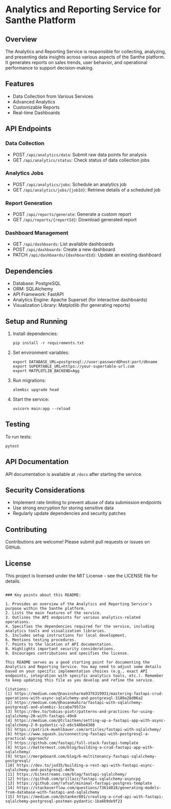 # Analytics and Reporting Service for Santhe Platform

## Overview

The Analytics and Reporting Service is responsible for collecting, analyzing, and presenting data insights across various aspects of the Santhe platform. It generates reports on sales trends, user behavior, and operational performance to support decision-making.

## Features

- Data Collection from Various Services
- Advanced Analytics
- Customizable Reports
- Real-time Dashboards

## API Endpoints

### Data Collection

- POST `/api/analytics/data`: Submit raw data points for analysis
- GET `/api/analytics/status`: Check status of data collection jobs

### Analytics Jobs

- POST `/api/analytics/jobs`: Schedule an analytics job
- GET `/api/analytics/jobs/{jobId}`: Retrieve details of a scheduled job

### Report Generation

- POST `/api/reports/generate`: Generate a custom report
- GET `/api/reports/{reportId}`: Download generated report

### Dashboard Management

- GET `/api/dashboards`: List available dashboards
- POST `/api/dashboards`: Create a new dashboard
- PATCH `/api/dashboards/{dashboardId}`: Update an existing dashboard

## Dependencies

- Database: PostgreSQL
- ORM: SQLAlchemy
- API Framework: FastAPI
- Analytics Engine: Apache Superset (for interactive dashboards)
- Visualization Library: Matplotlib (for generating reports)

## Setup and Running

1. Install dependencies:
   ```
   pip install -r requirements.txt
   ```

2. Set environment variables:
   ```
   export DATABASE_URL=postgresql://user:password@host:port/dbname
   export SUPERTABLE_URL=https://your-supertable-url.com
   export MATPLOTLIB_BACKEND=Agg
   ```

3. Run migrations:
   ```
   alembic upgrade head
   ```

4. Start the service:
   ```
   uvicorn main:app --reload
   ```

## Testing

To run tests:
```
pytest
```

## API Documentation

API documentation is available at `/docs` after starting the service.

## Security Considerations

- Implement rate limiting to prevent abuse of data submission endpoints
- Use strong encryption for storing sensitive data
- Regularly update dependencies and security patches

## Contributing

Contributions are welcome! Please submit pull requests or issues on GitHub.

## License

This project is licensed under the MIT License - see the LICENSE file for details.
```

### Key points about this README:

1. Provides an overview of the Analytics and Reporting Service's purpose within the Santhe platform.
2. Lists the main features of the service.
3. Outlines the API endpoints for various analytics-related operations.
4. Specifies the dependencies required for the service, including analytics tools and visualization libraries.
5. Includes setup instructions for local development.
6. Mentions testing procedures.
7. Points to the location of API documentation.
8. Highlights important security considerations.
9. Encourages contributions and specifies the license.

This README serves as a good starting point for documenting the Analytics and Reporting Service. You may need to adjust some details based on your specific implementation choices (e.g., exact API endpoints, integration with specific analytics tools, etc.). Remember to keep updating this file as you develop and refine the service.

Citations:
[1] https://medium.com/@navinsharma9376319931/mastering-fastapi-crud-operations-with-async-sqlalchemy-and-postgresql-3189a28d06a2
[2] https://medium.com/@hasanmahira/fastapi-with-sqlalchemy-postgresql-and-alembic-1ccaba79572e
[3] https://dev.to/tobias-piotr/patterns-and-practices-for-using-sqlalchemy-20-with-fastapi-49n8
[4] https://medium.com/@tclaitken/setting-up-a-fastapi-app-with-async-sqlalchemy-2-0-pydantic-v2-e6c540be4308
[5] https://patrick-muehlbauer.com/articles/fastapi-with-sqlalchemy/
[6] https://www.squash.io/connecting-fastapi-with-postgresql-a-practical-approach/
[7] https://github.com/fastapi/full-stack-fastapi-template
[8] https://mattermost.com/blog/building-a-crud-fastapi-app-with-sqlalchemy/
[9] https://mergeboard.com/blog/6-multitenancy-fastapi-sqlalchemy-postgresql/
[10] https://dev.to/jod35/building-a-rest-api-with-fastapi-async-sqlalchemy-and-postgresql-4m7m
[11] https://bitestreams.com/blog/fastapi-sqlalchemy/
[12] https://github.com/grillazz/fastapi-sqlalchemy-asyncpg
[13] https://github.com/rafsaf/minimal-fastapi-postgres-template
[14] https://stackoverflow.com/questions/73614818/generating-models-from-database-with-fastapi-and-sqlalchemy
[15] https://medium.com/@stanker801/creating-a-crud-api-with-fastapi-sqlalchemy-postgresql-postman-pydantic-1ba6b9de9f23